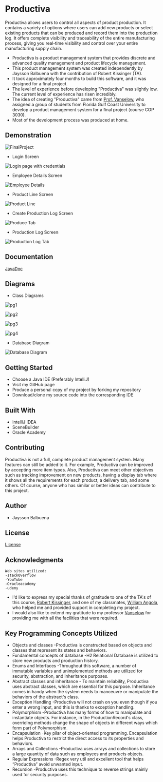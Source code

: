 
# Productiva
Productiva allows users to control all aspects of product production. It contains a variety of options where users can add new products or select existing products that can be produced and record them into the production log. It offers complete visibility and traceability of the entire manufacturing process, giving you real-time visibility and control over your entire manufacturing supply chain.

 - Productiva is a product management system that provides discrete and advanced quality 			management and product lifecycle management.	
 - This product management system was created independently by Jaysson Balbuena with the contribution of Robert Kissinger (TA).
 - It took approximately four months to build this software, and it was designed for a final project.
 - The level of experience before developing "Productiva" was slightly low. The current level of experience has risen incredibly.
 - The idea of creating "Productiva" came from [Prof. Vanselow](https://github.com/profvanselow), who assigned a group of students from Florida Gulf Coast University to develop a product management system for a final project (course COP 3030).
 - Most of the development process was produced at home.
 
## Demonstration
![FinalProject](https://user-images.githubusercontent.com/49848214/100721410-4a9adb00-338d-11eb-95ae-91efa8897314.gif)

- Login Screen

![Login page with credentials](https://user-images.githubusercontent.com/49848214/100721944-03611a00-338e-11eb-9d81-2d2b60dcd508.jpg)

 - Employee Details Screen

![Employee Details](https://user-images.githubusercontent.com/49848214/100722071-2db2d780-338e-11eb-93a7-74dd35538c03.jpg)

 - Product Line Screen

![Product Line](https://user-images.githubusercontent.com/49848214/100722140-46bb8880-338e-11eb-9923-2018503d8dad.jpg)

 - Create Production Log Screen

![Produce Tab](https://user-images.githubusercontent.com/49848214/100722255-69e63800-338e-11eb-8ed4-22881eb12ea2.jpg)

 - Production Log Screen

![Production Log Tab](https://user-images.githubusercontent.com/49848214/100722355-86827000-338e-11eb-8c14-6835e2104ce9.jpg)

## Documentation
[JavaDoc](https://jayssonbf.github.io/JavaFXOOP/)


## Diagrams

- Class Diagrams

![pg1](https://user-images.githubusercontent.com/49848214/100793615-67193080-33ea-11eb-94e9-5250e1e21097.jpg)

![pg2](https://user-images.githubusercontent.com/49848214/100793679-8617c280-33ea-11eb-841c-2085ac0c88ae.jpg)

![pg3](https://user-images.githubusercontent.com/49848214/100793719-929c1b00-33ea-11eb-91d7-5a62ac1bb212.jpg)

![pg4](https://user-images.githubusercontent.com/49848214/100793746-9cbe1980-33ea-11eb-9c6f-28702632bb1b.jpg)

- Database Diagram

![Database Diagram](https://user-images.githubusercontent.com/49848214/100779836-f288c680-33d6-11eb-9bad-ab5540b7c8cc.jpg)



## Getting Started

 -  Choose a Java IDE (Preferably IntelliJ)
 - Visit my GitHub page
 - Produce a personal copy of my project by forking my repository
 - Download/clone my source code into the corresponding IDE

## Built With

 - IntelliJ IDEA
 - SceneBuilder
 - Oracle Academy

## Contributing

Productiva is not a full, complete product management system. Many features can still be added to it. For example, Productiva can be
improved by accepting more item types. Also, Productiva can meet other objectives such as tracking improvement on new products, having a display tab where it shows all the requirements for each product, a delivery tab, and some others. Of course, anyone who has similar or better ideas can contribute to this project.

## Author

 - Jaysson Balbuena

## License
[License](https://github.com/jayssonbf/JavaFXOOP/blob/master/LICENSE)

## Acknowledgments
	Web sites utilized:
	-stackOverflow
	-YouTube
	-Oracleacademy
	-udemy

 - I'd like to express my special thanks of gratitude to one of the TA's of this course, [Robert Kissinger](https://github.com/TheCatsOfUlthar), and one of my classmates, [William Angola](https://github.com/Wangola), who helped me and provided support in completing my project.
 - I would also like to extend my gratitude to my professor [Vanselow](https://github.com/profvanselow) for providing me with all the facilities that were required.

## Key Programming Concepts Utilized

 - Objects and classes
		-Productiva is constructed based on objects and classes that represent its states and 			behaviors.  
 - Fundamental concepts of database
		 -H2 Relational Database is utilized to store new products and production history.
 - Enums and Interfaces
		-Throughout this software, a number of immutable variables and unimplemented methods are utilized for security, abstraction, and inheritance purposes.
 - Abstract classes and inheritance
		 - To maintain reliability, Productiva uses abstract classes, which are essential for this purpose. Inheritance comes in handy when the system needs to manoeuvre or manipulate the behaviors of the abstract's class. 
 - Exception Handling
		 -Productiva will not crash on you even though if you enter a wrong input, and this is thanks to exception handling.
 - Polymorphism
-Productiva has many forms of how to manipulate and instantiate objects. For instance, in the ProductionRecord's class, overriding methods change the shape of objects in different ways which form part of Polymorphism.
 - Encapsulation 
		-Key pilar of object-oriented programming. Encapsulation helps Productiva to restrict the direct access to its properties and behaviors.
 - Arrays and Collections
	-Productiva uses arrays and collections to store a large quantity of data such as employees and products objects.
 - Regular Expressions
		-Regex very util and excellent tool that helps “Productiva” avoid unwanted input.
 - Recursion
		-Productiva uses this technique to reverse strings mainly used for security purposes.
